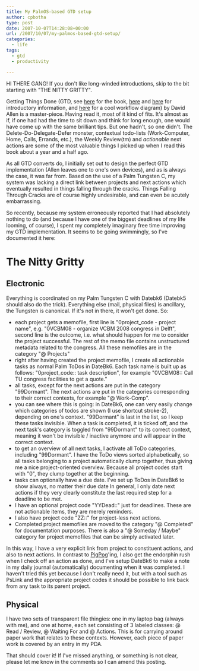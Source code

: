 ```yaml
---
title: My PalmOS-based GTD setup
author: cpbotha
type: post
date: 2007-10-07T14:28:08+00:00
url: /2007/10/07/my-palmos-based-gtd-setup/
categories:
  - life
tags:
  - gtd
  - productivity

---
```

HI THERE GANG! If you don't like long-winded introductions, skip to the bit
starting with "THE NITTY GRITTY".

Getting Things Done (GTD, see [here][1] for the book, [here][2] and [here][3]
for introductory information, and [here][4] for a cool workflow diagram) by
David Allen is a master-piece. Having read it, most of it kind of fits. It's
almost as if, if one had had the time to sit down and think for long enough,
one would have come up with the same brilliant tips. But one hadn't, so one
didn't. The Delete-Do-Delegate-Defer monster, contextual todo-lists
(Work-Computer, Home, Calls, Errands, etc.), the Weekly Review(tm) and
_actionable_ next actions are some of the most valuable things I picked up when
I read this book about a year and a half ago.

As all GTD converts do, I initially set out to design the perfect GTD
implementation (Allen leaves one to one's own devices), and as is always the
case, it was far from. Based on the use of a Palm Tungsten C, my system was
lacking a direct link between projects and next actions which eventually
resulted in things falling through the cracks. Things Falling Through Cracks
are of course highly undesirable, and can even be acutely embarrassing.

So recently, because my system erroneously reported that I had absolutely
nothing to do (and because I have one of the biggest deadlines of my life
looming, of course), I spent my completely imaginary free time improving my GTD
implementation. It seems to be going swimmingly, so I've documented it here:

# The Nitty Gritty
  
## Electronic
  
Everything is coordinated on my Palm Tungsten C with Datebk6 (Datebk5 should
also do the trick). Everything else (mail, physical files) is ancillary, the
Tungsten is canonical. If it's not in there, it won't get done. So:

- each project gets a memofile, first line is "0project_code - project name",
  e.g. "0VCBM08 - organize VCBM 2008 congress in Delft", second line is the
  outcome, i.e. what should happen for me to consider the project
  successful. The rest of the memo file contains unstructured metadata related
  to the congress. All these memofiles are in the category "@ Projects"
- right after having created the project memofile, I create all actionable
  tasks as normal Palm ToDos in DateBk6. Each task name is built up as follows:
  "0project_code:: task description", for example "0VCBM08:: Call TU congress
  facilities to get a quote."
- all tasks, except for the next actions are put in the category
  "99Dormant". The next actions are put in the categories corresponding to
  their correct contexts, for example "@ Work-Comp".
- you can see where this is going: in DateBk6, one can very easily change which
  categories of todos are shown (I use shortcut stroke-2), depending on one's
  context. "99Dormant" is last in the list, so I keep these tasks
  invisible. When a task is completed, it is ticked off, and the next task's
  category is toggled from "99Dormant" to its correct context, meaning it won't
  be invisible / inactive anymore and will appear in the correct context.
- to get an overview of all next tasks, I activate all ToDo categories,
  including "99Dormant". I have the ToDo views sorted alphabetically, so all
  tasks belonging to a project automatically clump together, thus giving me a
  nice project-oriented overview. Because all project codes start with "0",
  they clump together at the beginning.
- tasks can optionally have a due date. I've set up ToDos in DateBk6 to show
  always, no matter their due date In general, I only date next actions if they
  very clearly constitute the last required step for a deadline to be met.
- I have an optional project code "YYDead::" just for deadlines. These are not
  actionable items, they are merely reminders.
- I also have project code "ZZ::" for project-less next actions.
- Completed project memofiles are moved to the category "@ Completed" for
  documentation purposes. There is also a "@ Someday / Maybe" category for
  project memofiles that can be simply activated later.

In this way, I have a very explicit link from project to constituent actions,
and also to next actions. In contrast to [PigPog][5]'ing, I also get the
endorphin rush when I check off an action as done, and I've setup DateBk6 to
make a note in my daily journal (automatically) documenting when it was
completed. I haven't tried this yet because I don't really need it, but with a
tool such as PsLink and the appropriate project codes it should be possible to
link back from any task to its parent project.

## Physical
  
I have two sets of transparent file thingies: one in my laptop bag (always with
me), and one at home, each set consisting of 3 labeled classes: @ Read /
Review, @ Waiting For and @ Actions. This is for carrying around paper work
that relates to these contexts. However, each piece of paper work is covered by
an entry in my PDA.

That should cover it! If I've missed anything, or something is not clear,
please let me know in the comments so I can amend this posting.

 [1]: http://www.amazon.co.uk/Getting-Things-Done-Stress-Free-Productivity/dp/0142000280/ref=pd_bbs_sr_2/026-1822804-9222826?ie=UTF8&s=books&qid=1191746337&sr=8-2 "Link to Allen's GTD on amazon.co.uk."
 [2]: http://www.43folders.com/2004/09/08/getting-started-with-getting-things-done "43folders introduction to GTD."
 [3]: http://gtd.marvelz.com/blog/2007/07/10/gtd-gems-part-1/ "More intro info on GTD."
 [4]: http://www.scribd.com/doc/249379/Getting-Things-Done-advanced-work-flow-diagram "GTD advanced workflow diagram"
 [5]: http://pigpog.com/node/1031 "GTD PigPog method"
